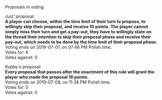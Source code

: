 Proposals in voting:  

Juiz' proposal:  
**A player can choose, within the time limit of their turn to propose, to willingly skip their proposal, and receive 10 points. The player cannot simply miss their turn and get a pay-out, they have to willingly state on the thread their intention to skip their proposal phase and receive their pay-out, which needs to be done by the time limit of their proposal phase.**  
Voting ends on 2019-07-07, on 07:48 PM Polish time.  
Votes for: 6  
Votes against: 0


Kubby's proposal:  
**Every proposal that passes after the enactment of this rule will grant the player who made the proposal 16 points.**  
Voting ends on 2019-07-08, on 11:38 PM Polish time.  
Votes for: 5  
Votes against: 0  
